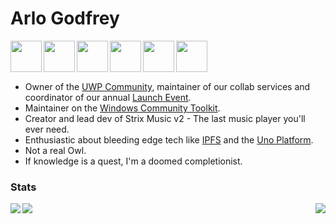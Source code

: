 # Arlo Godfrey
<img align="left" src="https://user-images.githubusercontent.com/9384894/146480303-dc9cbd1b-d204-41a0-aac4-ce65325a3b1a.gif" height="50" />
<img align="left" src="https://avatars.githubusercontent.com/u/41346473?s=200&v=4" height="50" />
<img align="left" src="https://user-images.githubusercontent.com/9384894/146480088-c41497c2-be8a-474c-975d-b3898ded4bfc.png" height="50" />
<img align="left" src="https://user-images.githubusercontent.com/9384894/146479929-d63b1332-2943-4cbb-9860-9454898fc02e.png" height="50" />
<img align="left" src="https://user-images.githubusercontent.com/9384894/146479867-9beede9e-9947-4607-8344-53eb3557720c.png" height="50" />
<img align="left" src="https://user-images.githubusercontent.com/9384894/146479704-45604aa9-7da1-4c35-8f7c-7294890e1b2c.png" height="50" />

<br />
<br />
<br />

- Owner of the [UWP Community](https://uwpcommunity.com/), maintainer of our collab services and coordinator of our annual [Launch Event](https://uwpcommunity.com/launch/2021/).
- Maintainer on the [Windows Community Toolkit](https://aka.ms/windowstoolkit).
- Creator and lead dev of Strix Music v2 - The last music player you'll ever need.
- Enthusiastic about bleeding edge tech like [IPFS](https://www.youtube.com/watch?v=5Uj6uR3fp-U) and the [Uno Platform](https://platform.uno/).
- Not a real Owl.
- If knowledge is a quest, I'm a doomed completionist.

### Stats


  <img align="left" src="https://github-readme-stats.vercel.app/api/top-langs/?username=Arlodotexe&layout=compact" />

  <img align="center" src="https://github-readme-stats.vercel.app/api?username=Arlodotexe&count_private=true" />
  
  <img align="right" src="https://github-readme-stats.vercel.app/api/wakatime?username=Arlodotexe" />
